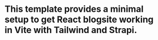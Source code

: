 # This template provides a minimal setup to get React blogsite working in Vite with Tailwind and Strapi.
 
 
